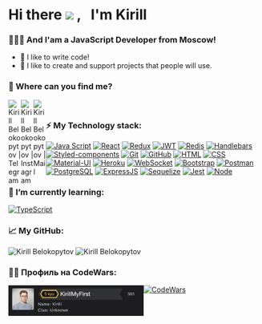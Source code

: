 # Hi there <img src="https://media.giphy.com/media/hvRJCLFzcasrR4ia7z/giphy.gif" width="25px"> , &nbsp; I'm Kirill

### 👨🏼‍💻 And I'am a JavaScript Developer from Moscow!

- 🤟 I like to write code!
- 🤌 I like to create and support projects that people will use.

### 🤔 Where can you find me?

<a href="http://t.me/FCLAY">
  <img align="left" alt="Kirill Belokopytov | Telegram" width="25px" src="https://upload.wikimedia.org/wikipedia/commons/thumb/5/5c/Telegram_Messenger.png/768px-Telegram_Messenger.png" />
</a>
<a href="https://www.instagram.com/k.blkptv/">
  <img align="left" alt="Kirill Belokopytov | Instagram" width="25px" src="https://upload.wikimedia.org/wikipedia/commons/thumb/9/96/Instagram.svg/640px-Instagram.svg.png" />
</a>
<a href="https://e.mail.ru/cgi-bin/sentmsg?To=kbelokopytov99@mail.ru&from=otvet&afterReload=1">
  <img align="left" alt="Kirill Belokopytov | Mail" width="25px" src="https://upload.wikimedia.org/wikipedia/commons/thumb/c/c2/Spark_App_Logo.svg/1200px-Spark_App_Logo.svg.png" />
</a>

<br />

### ⚡ My Technology stack:

[![Java Script](https://shields.io/badge/-Java_Script-F7DF1E?logo=javascript&style=for-the-badge&logoColor=222)](https://learn.javascript.ru/) 
[![React](https://shields.io/badge/-React-f9fbfa?logo=react&style=for-the-badge)](https://reactjs.org/)
[![Redux](https://shields.io/badge/-Redux-710B77?logo=redux&style=for-the-badge)](https://redux.js.org/)
[![JWT](https://shields.io/badge/-JWT-333?logo=JSONWebTokens&style=for-the-badge)](https://jwt.io/)
[![Redis](https://shields.io/badge/-Redis-f9fbfa?logo=Redis&style=for-the-badge)](https://redis.io/)
[![Handlebars](https://shields.io/badge/-Handlebars-FF8000?logo=Handlebars.js&style=for-the-badge&logoColor=222)](https://learn.javascript.ru/) 
<br />
[![Styled-components](https://img.shields.io/badge/-styledcomponents-f9fbfa?logo=styledcomponents&style=for-the-badge)](https://styled-components.com/)
[![Git](https://shields.io/badge/-Git-f0efe7?logo=git&style=for-the-badge)](https://git-scm.com/)
[![GitHub](https://shields.io/badge/-GitHub-333?logo=GitHub&style=for-the-badge)](https://github.com/)
[![HTML](https://shields.io/badge/-HTML5-E34F26?logo=html5&style=for-the-badge&logoColor=fff)](https://html5book.ru/html-html5/)
[![CSS](https://shields.io/badge/-CSS3-1572B6?logo=css3&style=for-the-badge&logoColor=fff)](https://html5book.ru/osnovy-css/)
<br />
[![Material-UI](https://img.shields.io/badge/-materialui-1572B6?logo=Material-UI&style=for-the-badge)](https://material-ui.com/ru/)
[![Heroku](https://img.shields.io/badge/-Heroku-431490?logo=heroku&style=for-the-badge)](https://www.heroku.com/)
[![WebSocket](https://img.shields.io/badge/-WebSocket-f9fbfa?logo=websocket&style=for-the-badge)](https://developer.mozilla.org/ru/docs/Web/API/WebSocket)
[![Bootstrap](https://img.shields.io/badge/-Bootstrap-f9fbfa?logo=bootstrap&style=for-the-badge)](https://getbootstrap.com/)
[![Postman](https://img.shields.io/badge/-Postman-f9fbfa?logo=Postman&style=for-the-badge)](https://getbootstrap.com/)
<br />
[![PostgreSQL](https://img.shields.io/badge/-PostgreSQL-f9fbfa?logo=PostgreSQL&style=for-the-badge)](https://www.postgresql.org/)
[![ExpressJS](https://img.shields.io/badge/-Express.js-333?logo=express&style=for-the-badge)](https://expressjs.com/ru/)
[![Sequelize](https://img.shields.io/badge/-Sequelize-f9fbfa?logo=Sequelize&style=for-the-badge)](https://sequelize.org/master/)
[![Jest](https://img.shields.io/badge/-Jest-97737e?logo=jest&style=for-the-badge)](https://jestjs.io/ru)
[![Node](https://shields.io/badge/-Node-333?logo=node.js&style=for-the-badge)](https://nodejs.org/en/)

### 🌱 I’m currently learning:

[![TypeScript](https://img.shields.io/badge/-TypeScript-f9fbfa?logo=TypeScript&style=for-the-badge)](https://www.typescriptlang.org/)


### 📈 My GitHub:

 <img src="https://github-readme-stats.vercel.app/api/top-langs/?username=FCLAY-II&layout=compact)](https://github.com/anuraghazra/github-readme-stats&show_icons=true&theme=gotham" alt="Kirill Belokopytov" />
<img src="https://github-readme-stats.vercel.app/api?username=FCLAY-II&show_icons=true&theme=gotham" alt="Kirill Belokopytov" />

### 🥷🏻 Профиль на CodeWars:

[![CodeWars](https://img.shields.io/badge/-CodeWars-333?logo=CodeWars&style=for-the-badge)](https://www.codewars.com/users/KirillMyFirst)
<img align="left" alt="Kirill Belokopytov | Mail" width="270px" src='./img/codewars.png'/>


